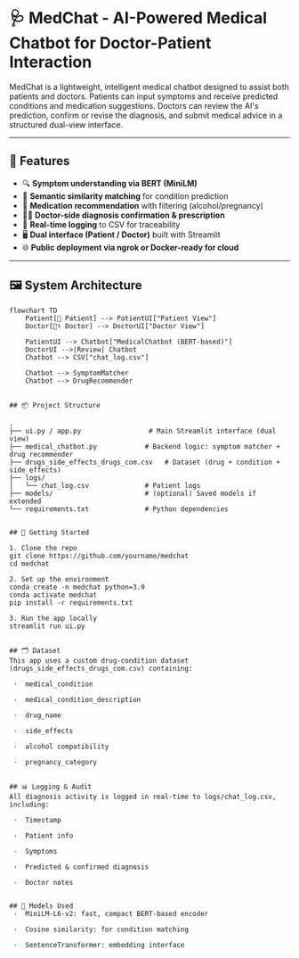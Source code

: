 # 🩺 MedChat - AI-Powered Medical Chatbot for Doctor-Patient Interaction

MedChat is a lightweight, intelligent medical chatbot designed to assist both patients and doctors. Patients can input symptoms and receive predicted conditions and medication suggestions. Doctors can review the AI's prediction, confirm or revise the diagnosis, and submit medical advice in a structured dual-view interface.

---

## 🚀 Features

- 🔍 **Symptom understanding via BERT (MiniLM)**
- 🧠 **Semantic similarity matching** for condition prediction
- 💊 **Medication recommendation** with filtering (alcohol/pregnancy)
- 👨‍⚕️ **Doctor-side diagnosis confirmation & prescription**
- 🧾 **Real-time logging** to CSV for traceability
- 🖥️ **Dual interface (Patient / Doctor)** built with Streamlit
- 🌐 **Public deployment via ngrok or Docker-ready for cloud**

---

## 🖼 System Architecture

```mermaid
flowchart TD
    Patient[🧍 Patient] --> PatientUI["Patient View"]
    Doctor[🧑‍⚕️ Doctor] --> DoctorUI["Doctor View"]

    PatientUI --> Chatbot["MedicalChatbot (BERT-based)"]
    DoctorUI -->|Review| Chatbot
    Chatbot --> CSV["chat_log.csv"]

    Chatbot --> SymptomMatcher
    Chatbot --> DrugRecommender


## 📦 Project Structure

.
├── ui.py / app.py                 # Main Streamlit interface (dual view)
├── medical_chatbot.py            # Backend logic: symptom matcher + drug recommender
├── drugs_side_effects_drugs_com.csv   # Dataset (drug + condition + side effects)
├── logs/
│   └── chat_log.csv              # Patient logs
├── models/                       # (optional) Saved models if extended
└── requirements.txt              # Python dependencies


## 🧪 Getting Started

1. Clone the repo
git clone https://github.com/yourname/medchat
cd medchat

2. Set up the environment
conda create -n medchat python=3.9
conda activate medchat
pip install -r requirements.txt

3. Run the app locally
streamlit run ui.py


## 🗂 Dataset
This app uses a custom drug-condition dataset (drugs_side_effects_drugs_com.csv) containing:

 ·	medical_condition

 ·	medical_condition_description

 ·	drug_name

 ·	side_effects

 ·	alcohol compatibility

 ·	pregnancy_category


## 📊 Logging & Audit
All diagnosis activity is logged in real-time to logs/chat_log.csv, including:

 ·	Timestamp

 ·	Patient info

 ·	Symptoms

 ·	Predicted & confirmed diagnosis

 ·	Doctor notes


## 🧠 Models Used
 ·	MiniLM-L6-v2: fast, compact BERT-based encoder

 ·	Cosine similarity: for condition matching

 ·	SentenceTransformer: embedding interface




